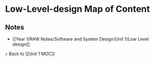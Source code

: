 # Low-Level-design Map of Content


## Notes
- [[Year 1/RAW Notes/Software and System Design/Unit 1/Low Level design]]

⤴️ Back to [[Unit 1 MOC]]